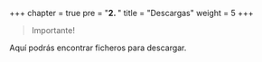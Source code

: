 +++
chapter = true
pre = "<b>2. </b>"
title = "Descargas"
weight = 5
+++

>Importante!

Aquí podrás encontrar ficheros para descargar.